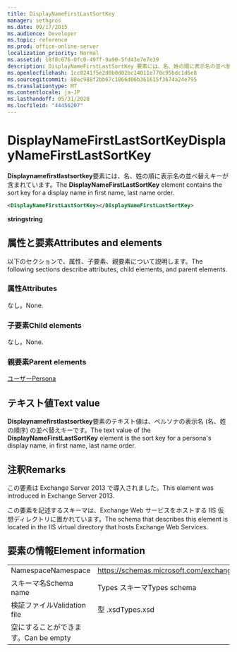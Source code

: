 ```yaml
---
title: DisplayNameFirstLastSortKey
manager: sethgros
ms.date: 09/17/2015
ms.audience: Developer
ms.topic: reference
ms.prod: office-online-server
localization_priority: Normal
ms.assetid: 18f8c676-0fc0-49ff-9a90-5fd43e7e7e39
description: DisplayNameFirstLastSortKey 要素には、名、姓の順に表示名の並べ替えキーが含まれています。
ms.openlocfilehash: 1cc0241f5e2d0b0d02bc14011e770c95bdc1d6e8
ms.sourcegitcommit: 88ec988f2bb67c1866d06b361615f3674a24e795
ms.translationtype: MT
ms.contentlocale: ja-JP
ms.lasthandoff: 05/31/2020
ms.locfileid: "44456207"
---
```

# <a name="displaynamefirstlastsortkey"></a><span data-ttu-id="da631-103">DisplayNameFirstLastSortKey</span><span class="sxs-lookup"><span data-stu-id="da631-103">DisplayNameFirstLastSortKey</span></span>

<span data-ttu-id="da631-104">**Displaynamefirstlastsortkey**要素には、名、姓の順に表示名の並べ替えキーが含まれています。</span><span class="sxs-lookup"><span data-stu-id="da631-104">The **DisplayNameFirstLastSortKey** element contains the sort key for a display name in first name, last name order.</span></span> 
  
```XML
<DisplayNameFirstLastSortKey></DisplayNameFirstLastSortKey>
```

 <span data-ttu-id="da631-105">**string**</span><span class="sxs-lookup"><span data-stu-id="da631-105">**string**</span></span>
## <a name="attributes-and-elements"></a><span data-ttu-id="da631-106">属性と要素</span><span class="sxs-lookup"><span data-stu-id="da631-106">Attributes and elements</span></span>

<span data-ttu-id="da631-107">以下のセクションで、属性、子要素、親要素について説明します。</span><span class="sxs-lookup"><span data-stu-id="da631-107">The following sections describe attributes, child elements, and parent elements.</span></span>
  
### <a name="attributes"></a><span data-ttu-id="da631-108">属性</span><span class="sxs-lookup"><span data-stu-id="da631-108">Attributes</span></span>

<span data-ttu-id="da631-109">なし。</span><span class="sxs-lookup"><span data-stu-id="da631-109">None.</span></span>
  
### <a name="child-elements"></a><span data-ttu-id="da631-110">子要素</span><span class="sxs-lookup"><span data-stu-id="da631-110">Child elements</span></span>

<span data-ttu-id="da631-111">なし。</span><span class="sxs-lookup"><span data-stu-id="da631-111">None.</span></span>
  
### <a name="parent-elements"></a><span data-ttu-id="da631-112">親要素</span><span class="sxs-lookup"><span data-stu-id="da631-112">Parent elements</span></span>

[<span data-ttu-id="da631-113">ユーザー</span><span class="sxs-lookup"><span data-stu-id="da631-113">Persona</span></span>](persona.md)
  
## <a name="text-value"></a><span data-ttu-id="da631-114">テキスト値</span><span class="sxs-lookup"><span data-stu-id="da631-114">Text value</span></span>

<span data-ttu-id="da631-115">**Displaynamefirstlastsortkey**要素のテキスト値は、ペルソナの表示名 (名、姓の順序) の並べ替えキーです。</span><span class="sxs-lookup"><span data-stu-id="da631-115">The text value of the **DisplayNameFirstLastSortKey** element is the sort key for a persona's display name, in first name, last name order.</span></span> 
  
## <a name="remarks"></a><span data-ttu-id="da631-116">注釈</span><span class="sxs-lookup"><span data-stu-id="da631-116">Remarks</span></span>

<span data-ttu-id="da631-117">この要素は Exchange Server 2013 で導入されました。</span><span class="sxs-lookup"><span data-stu-id="da631-117">This element was introduced in Exchange Server 2013.</span></span>
  
<span data-ttu-id="da631-118">この要素を記述するスキーマは、Exchange Web サービスをホストする IIS 仮想ディレクトリに置かれています。</span><span class="sxs-lookup"><span data-stu-id="da631-118">The schema that describes this element is located in the IIS virtual directory that hosts Exchange Web Services.</span></span>
  
## <a name="element-information"></a><span data-ttu-id="da631-119">要素の情報</span><span class="sxs-lookup"><span data-stu-id="da631-119">Element information</span></span>

|||
|:-----|:-----|
|<span data-ttu-id="da631-120">Namespace</span><span class="sxs-lookup"><span data-stu-id="da631-120">Namespace</span></span>  <br/> |https://schemas.microsoft.com/exchange/services/2006/types  <br/> |
|<span data-ttu-id="da631-121">スキーマ名</span><span class="sxs-lookup"><span data-stu-id="da631-121">Schema name</span></span>  <br/> |<span data-ttu-id="da631-122">Types スキーマ</span><span class="sxs-lookup"><span data-stu-id="da631-122">Types schema</span></span>  <br/> |
|<span data-ttu-id="da631-123">検証ファイル</span><span class="sxs-lookup"><span data-stu-id="da631-123">Validation file</span></span>  <br/> |<span data-ttu-id="da631-124">型 .xsd</span><span class="sxs-lookup"><span data-stu-id="da631-124">Types.xsd</span></span>  <br/> |
|<span data-ttu-id="da631-125">空にすることができます。</span><span class="sxs-lookup"><span data-stu-id="da631-125">Can be empty</span></span>  <br/> ||
   

